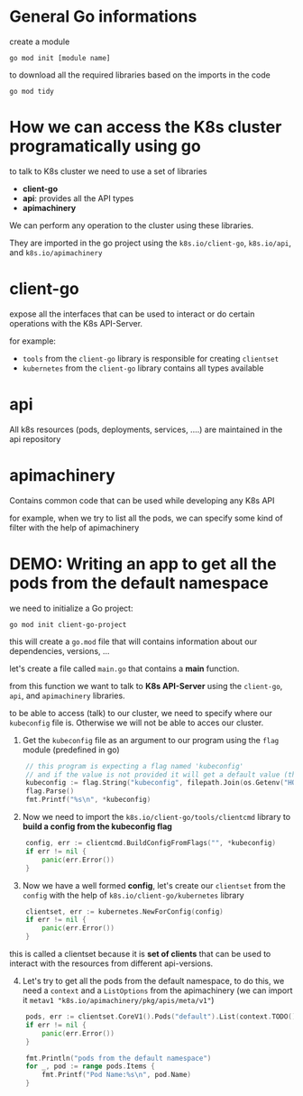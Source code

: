 # General Go informations

create a module

`go mod init [module name]`

to download all the required libraries based on the imports in the code

`go mod tidy`

# How we can access the K8s cluster programatically using go

to talk to K8s cluster we need to use a set of libraries

- **client-go**
- **api**: provides all the API types
- **apimachinery**

We can perform any operation to the cluster using these libraries.

They are imported in the go project using the `k8s.io/client-go`, `k8s.io/api`, and `k8s.io/apimachinery`

# client-go

expose all the interfaces that can be used to interact or do certain operations with the K8s API-Server.

for example:

- `tools` from the `client-go` library is responsible for creating `clientset`
- `kubernetes` from the `client-go` library contains all types available

# api

All k8s resources (pods, deployments, services, ....) are maintained in the api repository

# apimachinery

Contains common code that can be used while developing any K8s API

for example, when we try to list all the pods, we can specify some kind of filter with the help of apimachinery

# DEMO: Writing an app to get all the pods from the default namespace

we need to initialize a Go project:

`go mod init client-go-project`

this will create a `go.mod` file that will contains information about our dependencies, versions, ...

let's create a file called `main.go` that contains a **main** function.

from this function we want to talk to **K8s API-Server** using the `client-go`, `api`, and `apimachinery` libraries.

to be able to access (talk) to our cluster, we need to specify where our `kubeconfig` file is. Otherwise we will not be able to acces our cluster.

1. Get the `kubeconfig` file as an argument to our program using the `flag` module (predefined in go)

```go
	// this program is expecting a flag named 'kubeconfig'
	// and if the value is not provided it will get a default value (the second argument)
	kubeconfig := flag.String("kubeconfig", filepath.Join(os.Getenv("HOME"), ".kube", "config"), "Location to your kubeconfig file")
	flag.Parse()
    fmt.Printf("%s\n", *kubeconfig)
```

2. Now we need to import the `k8s.io/client-go/tools/clientcmd` library to **build a config from the kubeconfig flag** 

```go
    config, err := clientcmd.BuildConfigFromFlags("", *kubeconfig)
    if err != nil {
		panic(err.Error())
	}
```

3. Now we have a well formed **config**, let's create our `clientset` from the `config` with the help of `k8s.io/client-go/kubernetes` library

```go
    clientset, err := kubernetes.NewForConfig(config)
    if err != nil {
		panic(err.Error())
	}
```

this is called a clientset because it is **set of clients** that can be used to interact with the resources from different api-versions.

4. Let's try to get all the pods from the default namespace, to do this, we need a `context`  and a `ListOptions` from the apimachinery (we can import it `metav1 "k8s.io/apimachinery/pkg/apis/meta/v1"`)

```go
    pods, err := clientset.CoreV1().Pods("default").List(context.TODO(), metav1.ListOptions{})
	if err != nil {
		panic(err.Error())
	}

    fmt.Println("pods from the default namespace")
	for _, pod := range pods.Items {
		fmt.Printf("Pod Name:%s\n", pod.Name)
	}
```
